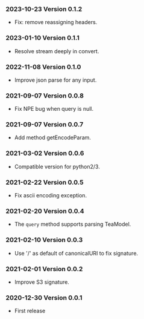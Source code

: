 ### 2023-10-23 Version 0.1.2
* Fix: remove reassigning headers.

### 2023-01-10 Version 0.1.1
* Resolve stream deeply in convert.

### 2022-11-08 Version 0.1.0
* Improve json parse for any input.

### 2021-09-07 Version 0.0.8
* Fix NPE bug when query is null.

### 2021-09-07 Version 0.0.7
* Add method getEncodeParam.

### 2021-03-02 Version 0.0.6
* Compatible version for python2/3.

### 2021-02-22 Version 0.0.5
* Fix ascii encoding exception.

### 2021-02-20 Version 0.0.4
* The `query` method supports parsing TeaModel.

### 2021-02-10 Version 0.0.3
* Use '/' as default of canonicalURI to fix signature.

### 2021-02-01 Version 0.0.2
* Improve S3 signature.

### 2020-12-30 Version 0.0.1
* First release